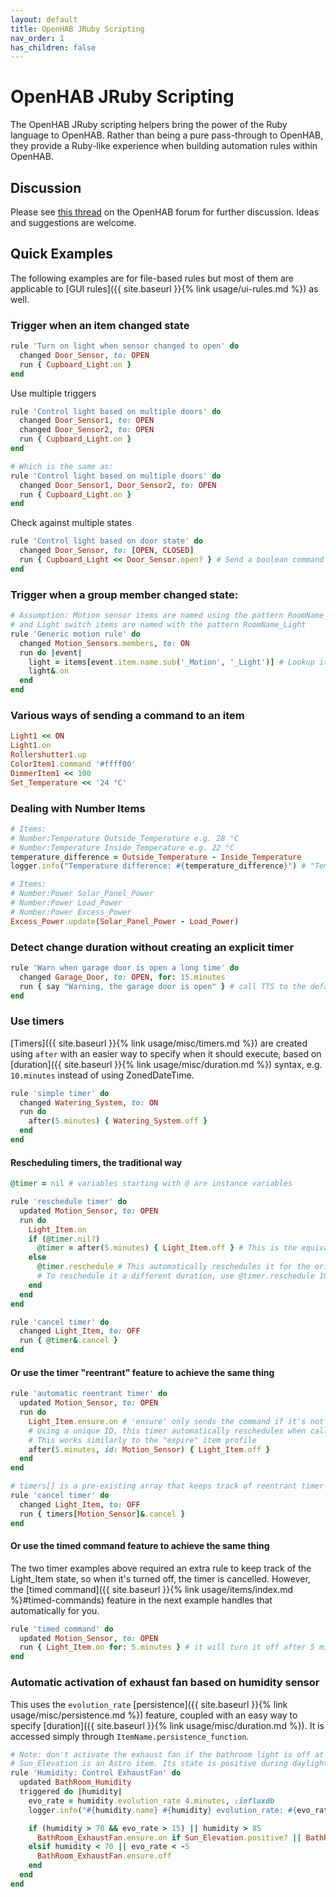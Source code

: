 ```yaml
---
layout: default
title: OpenHAB JRuby Scripting
nav_order: 1
has_children: false
---
```


# OpenHAB JRuby Scripting

The OpenHAB JRuby scripting helpers bring the power of the Ruby language to OpenHAB. Rather than being a pure pass-through to OpenHAB, they provide a Ruby-like experience when building automation rules within OpenHAB.

## Discussion

Please see [this thread](https://community.openhab.org/t/jruby-openhab-rules-system/110598) on the OpenHAB forum for further discussion.  Ideas and suggestions are welcome.

## Quick Examples

The following examples are for file-based rules but most of them are applicable to [GUI rules]({{ site.baseurl }}{% link usage/ui-rules.md %}) as well.

### Trigger when an item changed state

```ruby
rule 'Turn on light when sensor changed to open' do
  changed Door_Sensor, to: OPEN 
  run { Cupboard_Light.on }
end
```

Use multiple triggers

```ruby
rule 'Control light based on multiple doors' do
  changed Door_Sensor1, to: OPEN
  changed Door_Sensor2, to: OPEN
  run { Cupboard_Light.on }
end

# Which is the same as:
rule 'Control light based on multiple doors' do
  changed Door_Sensor1, Door_Sensor2, to: OPEN
  run { Cupboard_Light.on }
end
```

Check against multiple states

```ruby
rule 'Control light based on door state' do
  changed Door_Sensor, to: [OPEN, CLOSED]
  run { Cupboard_Light << Door_Sensor.open? } # Send a boolean command to a Switch Item
end
```

### Trigger when a group member changed state:

```ruby
# Assumption: Motion sensor items are named using the pattern RoomName_Motion
# and Light switch items are named with the pattern RoomName_Light
rule 'Generic motion rule' do
  changed Motion_Sensors.members, to: ON
  run do |event|
    light = items[event.item.name.sub('_Motion', '_Light')] # Lookup item name from a string
    light&.on 
  end
end
```

### Various ways of sending a command to an item

```ruby
Light1 << ON
Light1.on
Rollershutter1.up
ColorItem1.command '#ffff00'
DimmerItem1 << 100
Set_Temperature << '24 °C'
```

### Dealing with Number Items

```ruby
# Items:
# Number:Temperature Outside_Temperature e.g. 28 °C
# Number:Temperature Inside_Temperature e.g. 22 °C
temperature_difference = Outside_Temperature - Inside_Temperature
logger.info("Temperature difference: #{temperature_difference}") # "Temperature difference: 6 °C"
```

```ruby
# Items:
# Number:Power Solar_Panel_Power
# Number:Power Load_Power
# Number:Power Excess_Power
Excess_Power.update(Solar_Panel_Power - Load_Power)
```

### Detect change duration without creating an explicit timer

```ruby
rule 'Warn when garage door is open a long time' do
  changed Garage_Door, to: OPEN, for: 15.minutes
  run { say "Warning, the garage door is open" } # call TTS to the default audio sink
end
```

### Use timers

[Timers]({{ site.baseurl }}{% link usage/misc/timers.md %}) are created using `after` with an easier way to specify when it should execute, based on [duration]({{ site.baseurl }}{% link usage/misc/duration.md %}) syntax, e.g. `10.minutes` instead of using ZonedDateTime.

```ruby
rule 'simple timer' do
  changed Watering_System, to: ON
  run do
    after(5.minutes) { Watering_System.off }
  end
end
```

#### Rescheduling timers, the traditional way

```ruby
@timer = nil # variables starting with @ are instance variables

rule 'reschedule timer' do
  updated Motion_Sensor, to: OPEN
  run do
    Light_Item.on
    if (@timer.nil?)
      @timer = after(5.minutes) { Light_Item.off } # This is the equivalent of createTimer() in rulesdsl
    else
      @timer.reschedule # This automatically reschedules it for the original duration (5 minutes)
      # To reschedule it a different duration, use @timer.reschedule 10.minutes
    end
  end
end

rule 'cancel timer' do
  changed Light_Item, to: OFF
  run { @timer&.cancel }
end

```

#### Or use the timer "reentrant" feature to achieve the same thing

```ruby
rule 'automatic reentrant timer' do
  updated Motion_Sensor, to: OPEN
  run do
    Light_Item.ensure.on # 'ensure' only sends the command if it's not already on
    # Using a unique ID, this timer automatically reschedules when called again before 5 mins is up
    # This works similarly to the "expire" item profile
    after(5.minutes, id: Motion_Sensor) { Light_Item.off } 
  end
end

# timers[] is a pre-existing array that keeps track of reentrant timer ids
rule 'cancel timer' do
  changed Light_Item, to: OFF
  run { timers[Motion_Sensor]&.cancel }
end

```

#### Or use the timed command feature to achieve the same thing

The two timer examples above required an extra rule to keep track of the Light_Item state, so when it's turned off, 
the timer is cancelled. However, the [timed command]({{ site.baseurl }}{% link usage/items/index.md %}#timed-commands) 
feature in the next example handles that automatically for you.

```ruby
rule 'timed command' do
  updated Motion_Sensor, to: OPEN
  run { Light_Item.on for: 5.minutes } # it will turn it off after 5 minutes
end
```

### Automatic activation of exhaust fan based on humidity sensor

This uses the `evolution_rate` [persistence]({{ site.baseurl }}{% link usage/misc/persistence.md %}) feature, 
coupled with an easy way to specify [duration]({{ site.baseurl }}{% link usage/misc/duration.md %}).
It is accessed simply through `ItemName.persistence_function`.

```ruby
# Note: don't activate the exhaust fan if the bathroom light is off at night
# Sun_Elevation is an Astro item. Its state is positive during daylight
rule 'Humidity: Control ExhaustFan' do
  updated BathRoom_Humidity
  triggered do |humidity|
    evo_rate = humidity.evolution_rate 4.minutes, :influxdb
    logger.info("#{humidity.name} #{humidity} evolution_rate: #{evo_rate}")

    if (humidity > 70 && evo_rate > 15) || humidity > 85
      BathRoom_ExhaustFan.ensure.on if Sun_Elevation.positive? || BathRoom_Light.state.nil? || BathRoom_Light.on?
    elsif humidity < 70 || evo_rate < -5
      BathRoom_ExhaustFan.ensure.off
    end
  end
end
```
